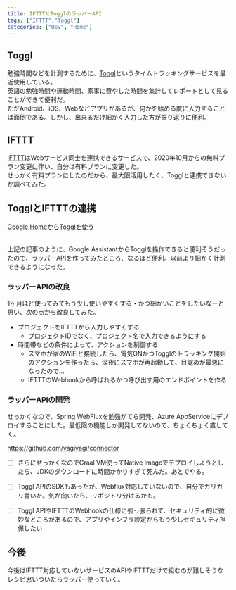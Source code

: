 ```yaml
---
title: IFTTTとTogglのラッパーAPI
tags: ["IFTTT","Toggl"]
categories: ["Dev", "Home"]
---
```


## Toggl

勉強時間などを計測するために、[Toggl](https://toggl.com/)というタイムトラッキングサービスを最近使用している。  
英語の勉強時間や運動時間、家事に費やした時間を集計してレポートとして見ることができて便利だ。  
ただAndroid、iOS、Webなどアプリがあるが、何かを始める度に入力することは面倒である。しかし、出来るだけ細かく入力した方が振り返りに便利。

## IFTTT

[IFTTT](https://ifttt.com)はWebサービス同士を連携できるサービスで、2020年10月からの無料プラン変更に伴い、自分は有料プランに変更した。  
せっかく有料プランにしたのだから、最大限活用したく、Togglと連携できないか調べてみた。


## TogglとIFTTTの連携

[Google HomeからTogglを使う](https://qiita.com/tkms0106/items/4d1d44690676bca89c24)  
<br>

上記の記事のように、Google AssistantからTogglを操作できると便利そうだったので、ラッパーAPIを作ってみたところ、なるほど便利。以前より細かく計測できるようになった。

### ラッパーAPIの改良

1ヶ月ほど使ってみてもう少し使いやすくする・かつ細かいことをしたいなーと思い、次の点から改良してみた。

- プロジェクトをIFTTTから入力しやすくする
  - プロジェクトIDでなく、プロジェクト名で入力できるようにする
- 時間帯などの条件によって、アクションを制御する
  - スマホが家のWiFiと接続したら、電気ONかつTogglのトラッキング開始のアクションを作ったら、深夜にスマホが再起動して、目覚めが最悪になったので...
  - IFTTTのWebhookから呼ばれるかつ呼び出す用のエンドポイントを作る

### ラッパーAPIの開発

せっかくなので、Spring WebFluxを勉強がてら開発、Azure AppServiceにデプロイすることにした。最低限の機能しか開発してないので、ちょくちょく直してく。

https://github.com/vagivagi/connector  

- [ ] さらにせっかくなのでGraal VM使ってNative Imageでデプロイしようとしたら、JDKのダウンロードに時間かかりすぎて死んだ。あとでやる。
- [ ] Toggl APIのSDKもあったが、Webflux対応していないので、自分でガリガリ書いた。気が向いたら、リポジトリ分けるかも。
- [ ] Toggl APIやIFTTTのWebhookの仕様に引っ張られて、セキュリティ的に微妙なところがあるので、アプリやインフラ設定からもう少しセキュリティ担保したい


## 今後

今後はIFTTT対応していないサービスのAPIやIFTTTだけで組むのが難しそうなレシピ思いついたらラッパー使っていく。
